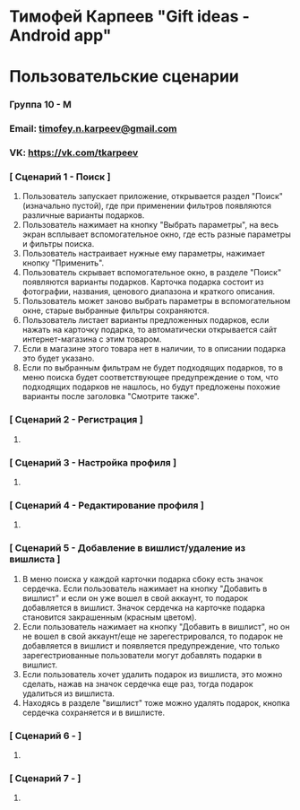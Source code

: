 # Тимофей Карпеев "Gift ideas - Android app"
# Пользовательские сценарии
### Группа 10 - М
### Email: timofey.n.karpeev@gmail.com
### VK: https://vk.com/tkarpeev


### [ Сценарий 1 - Поиск ]
1. Пользователь запускает приложение, открывается раздел "Поиск" (изначально пустой), где при применении фильтров появляются различные варианты подарков. 
2. Пользователь нажимает на кнопку "Выбрать параметры", на весь экран всплывает вспомогательное окно, где есть разные параметры и фильтры поиска.
3. Пользователь настраивает нужные ему параметры, нажимает кнопку "Применить".
4. Пользователь скрывает вспомогательное окно, в разделе "Поиск" появляются варианты подарков. Карточка подарка состоит из фотографии, названия, ценового диапазона и краткого описания.
5. Пользователь может заново выбрать параметры в вспомогательном окне, старые выбранные фильтры сохраняются. 
6. Пользователь листает варианты предложенных подарков, если нажать на карточку подарка, то автоматически открывается сайт интернет-магазина с этим товаром.
7. Если в магазине этого товара нет в наличии, то в описании подарка это будет указано. 
8. Если по выбранным фильтрам не будет подходящих подарков, то в меню поиска будет соответствующее предупреждение о том, что подходящих подарков не нашлось, но будут предложены похожие варианты после заголовка "Смотрите также". 
### [ Сценарий 2 - Регистрация ]
1. 
### [ Сценарий 3 - Настройка профиля ]
1.
### [ Сценарий 4 - Редактирование профиля ]
1. 
### [ Сценарий 5 - Добавление в вишлист/удаление из вишлиста ]
1. В меню поиска у каждой карточки подарка сбоку есть значок сердечка. Если пользователь нажимает на кнопку "Добавить в вишлист" и если он уже вошел в свой аккаунт, то подарок добавляется в вишлист. Значок сердечка на карточке подарка становится закрашенным (красным цветом).
2. Если пользователь нажимает на кнопку "Добавить в вишлист", но он не вошел в свой аккаунт/еще не зарегестрировался, то подарок не добавляется в вишлист и появляется предупреждение, что только зарегестриованные пользователи могут добавлять подарки в вишлист. 
3. Если пользователь хочет удалить подарок из вишлиста, это можно сделать, нажав на значок сердечка еще раз, тогда подарок удалиться из вишлиста. 
4. Находясь в разделе "вишлист" тоже можно удалять подарок, кнопка сердечка сохраняется и в вишлисте.
### [ Сценарий 6 -  ]
1. 
### [ Сценарий 7 -  ]
1. 
